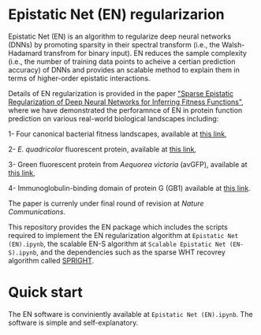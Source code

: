 # Epistatic Net (EN) regularizarion
Epistatic Net (EN) is an algorithm to regularize deep neural networks (DNNs) by promoting sparsity in their spectral transform (i.e., the Walsh-Hadamard transfrom for binary input). EN reduces the sample complexity (i.e., the number of training data points to acheive a certian prediction accuracy) of DNNs and provides an scalable method to explain them in terms of higher-order epistatic interactions.

Details of EN regularization is provided in the paper ["Sparse Epistatic Regularization of Deep Neural Networks for Inferring Fitness Functions"](<https://www.biorxiv.org/content/10.1101/2020.11.24.396994v3.abstract>), where we have demonstrated the perforamnce of EN in protein function prediction on various real-world biological landscapes including: 

1- Four canonical bacterial fitness landscapes, available at [this link](<https://github.com/harmslab/notebooks-nonlinear-high-order-epistasis>),

2- *E. quadricolor* fluorescent protein, available at [this link](<https://doi.org/10.1038/s41467-019-12130-8>),

3- Green fluorescent protein from *Aequorea victoria* (avGFP), available at [this link](<https://doi.org/10.6084/m9.figshare.3102154.v1>),

4- Immunoglobulin-binding domain of protein G (GB1) available at [this link](<https://elifesciences.org/articles/16965/figures>).



The paper is currenly under final round of revision at *Nature Communications*.

This repository provides the EN package which includes the scripts required to implement the EN regularization algorithm at `Epistatic Net (EN).ipynb`, the scalable EN-S algorithm at `Scalable Epistatic Net (EN-S).ipynb`, and the dependencies such as the sparse WHT recovrey algorithm called [SPRIGHT](<https://arxiv.org/abs/1508.06336>).

# Quick start
The EN software is conviniently available at `Epistatic Net (EN).ipynb`. The software is simple and self-explanatory. 
